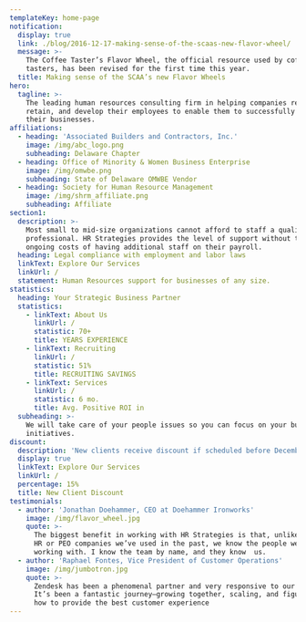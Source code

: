 ```yaml
---
templateKey: home-page
notification:
  display: true
  link: ./blog/2016-12-17-making-sense-of-the-scaas-new-flavor-wheel/
  message: >-
    The Coffee Taster’s Flavor Wheel, the official resource used by coffee
    tasters, has been revised for the first time this year.
  title: Making sense of the SCAA’s new Flavor Wheels
hero:
  tagline: >-
    The leading human resources consulting firm in helping companies recruit,
    retain, and develop their employees to enable them to successfully grow
    their businesses.
affiliations:
  - heading: 'Associated Builders and Contractors, Inc.'
    image: /img/abc_logo.png
    subheading: Delaware Chapter
  - heading: Office of Minority & Women Business Enterprise
    image: /img/omwbe.png
    subheading: State of Delaware OMWBE Vendor
  - heading: Society for Human Resource Management
    image: /img/shrm_affiliate.png
    subheading: Affiliate
section1:
  description: >-
    Most small to mid-size organizations cannot afford to staff a qualified HR
    professional. HR Strategies provides the level of support without the
    ongoing costs of having additional staff on their payroll.
  heading: Legal compliance with employment and labor laws
  linkText: Explore Our Services
  linkUrl: /
  statement: Human Resources support for businesses of any size.
statistics:
  heading: Your Strategic Business Partner
  statistics:
    - linkText: About Us
      linkUrl: /
      statistic: 70+
      title: YEARS EXPERIENCE
    - linkText: Recruiting
      linkUrl: /
      statistic: 51%
      title: RECRUITING SAVINGS
    - linkText: Services
      linkUrl: /
      statistic: 6 mo.
      title: Avg. Positive ROI in
  subheading: >-
    We will take care of your people issues so you can focus on your business
    initiatives.
discount:
  description: 'New clients receive discount if scheduled before December 15, 2018.'
  display: true
  linkText: Explore Our Services
  linkUrl: /
  percentage: 15%
  title: New Client Discount
testimonials:
  - author: 'Jonathan Doehammer, CEO at Doehammer Ironworks'
    image: /img/flavor_wheel.jpg
    quote: >-
      The biggest benefit in working with HR Strategies is that, unlike the big
      HR or PEO companies we’ve used in the past, we know the people we’re
      working with. I know the team by name, and they know  us.
  - author: 'Raphael Fontes, Vice President of Customer Operations'
    image: /img/jumbotron.jpg
    quote: >-
      Zendesk has been a phenomenal partner and very responsive to our needs.
      It’s been a fantastic journey—growing together, scaling, and figuring out
      how to provide the best customer experience
---
```


